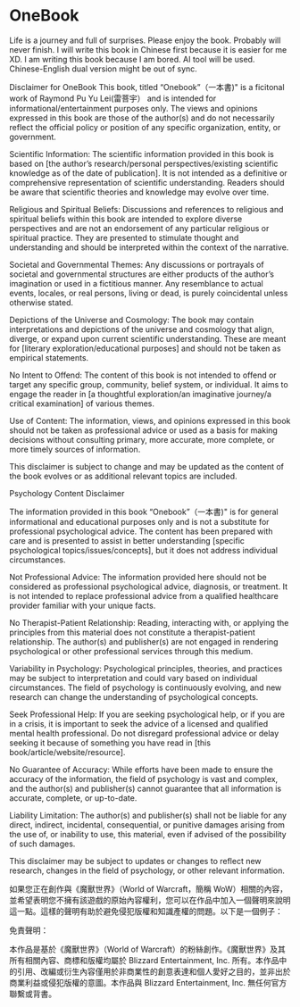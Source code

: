 # OneBook

Life is a journey and full of surprises. Please enjoy the book. Probably will never finish. I will write this book in Chinese first because it is easier for me XD. I am writing this book because I am bored. AI tool will be used. Chinese-English dual version might be out of sync.

Disclaimer for OneBook
This book, titled “Onebook”（一本書)" is a ficitonal work of Raymond Pu Yu Lei(雷菩宇） and is intended for informational/entertainment purposes only. The views and opinions expressed in this book are those of the author(s) and do not necessarily reflect the official policy or position of any specific organization, entity, or government.

Scientific Information: The scientific information provided in this book is based on [the author’s research/personal perspectives/existing scientific knowledge as of the date of publication]. It is not intended as a definitive or comprehensive representation of scientific understanding. Readers should be aware that scientific theories and knowledge may evolve over time.

Religious and Spiritual Beliefs: Discussions and references to religious and spiritual beliefs within this book are intended to explore diverse perspectives and are not an endorsement of any particular religious or spiritual practice. They are presented to stimulate thought and understanding and should be interpreted within the context of the narrative.

Societal and Governmental Themes: Any discussions or portrayals of societal and governmental structures are either products of the author’s imagination or used in a fictitious manner. Any resemblance to actual events, locales, or real persons, living or dead, is purely coincidental unless otherwise stated.

Depictions of the Universe and Cosmology: The book may contain interpretations and depictions of the universe and cosmology that align, diverge, or expand upon current scientific understanding. These are meant for [literary exploration/educational purposes] and should not be taken as empirical statements.

No Intent to Offend: The content of this book is not intended to offend or target any specific group, community, belief system, or individual. It aims to engage the reader in [a thoughtful exploration/an imaginative journey/a critical examination] of various themes.

Use of Content: The information, views, and opinions expressed in this book should not be taken as professional advice or used as a basis for making decisions without consulting primary, more accurate, more complete, or more timely sources of information.

This disclaimer is subject to change and may be updated as the content of the book evolves or as additional relevant topics are included.

Psychology Content Disclaimer

The information provided in this book “Onebook”（一本書)" is for general informational and educational purposes only and is not a substitute for professional psychological advice. The content has been prepared with care and is presented to assist in better understanding [specific psychological topics/issues/concepts], but it does not address individual circumstances.

Not Professional Advice: The information provided here should not be considered as professional psychological advice, diagnosis, or treatment. It is not intended to replace professional advice from a qualified healthcare provider familiar with your unique facts.

No Therapist-Patient Relationship: Reading, interacting with, or applying the principles from this material does not constitute a therapist-patient relationship. The author(s) and publisher(s) are not engaged in rendering psychological or other professional services through this medium.

Variability in Psychology: Psychological principles, theories, and practices may be subject to interpretation and could vary based on individual circumstances. The field of psychology is continuously evolving, and new research can change the understanding of psychological concepts.

Seek Professional Help: If you are seeking psychological help, or if you are in a crisis, it is important to seek the advice of a licensed and qualified mental health professional. Do not disregard professional advice or delay seeking it because of something you have read in [this book/article/website/resource].

No Guarantee of Accuracy: While efforts have been made to ensure the accuracy of the information, the field of psychology is vast and complex, and the author(s) and publisher(s) cannot guarantee that all information is accurate, complete, or up-to-date.

Liability Limitation: The author(s) and publisher(s) shall not be liable for any direct, indirect, incidental, consequential, or punitive damages arising from the use of, or inability to use, this material, even if advised of the possibility of such damages.

This disclaimer may be subject to updates or changes to reflect new research, changes in the field of psychology, or other relevant information.

如果您正在創作與《魔獸世界》（World of Warcraft，簡稱 WoW）相關的內容，並希望表明您不擁有該遊戲的原始內容權利，您可以在作品中加入一個聲明來說明這一點。這樣的聲明有助於避免侵犯版權和知識產權的問題。以下是一個例子：

免責聲明：

本作品是基於《魔獸世界》（World of Warcraft）的粉絲創作。《魔獸世界》及其所有相關內容、商標和版權均屬於 Blizzard Entertainment, Inc. 所有。本作品中的引用、改編或衍生內容僅用於非商業性的創意表達和個人愛好之目的，並非出於商業利益或侵犯版權的意圖。本作品與 Blizzard Entertainment, Inc. 無任何官方聯繫或背書。
